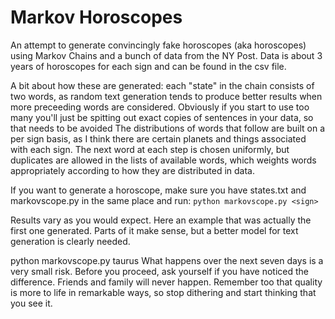 Markov Horoscopes
=================

An attempt to generate convincingly fake horoscopes (aka horoscopes) using
Markov Chains and a bunch of data from the NY Post. Data is about 3 years
of horoscopes for each sign and can be found in the csv file.

A bit about how these are generated: each "state" in the chain consists of two
words, as random text generation tends to produce better results when more 
preceeding words are considered. Obviously if you start to use too many you'll
just be spitting out exact copies of sentences in your data, so that needs to be avoided
The distributions of words that follow are built on a per sign basis, as
I think there are certain planets and things associated with each sign. The next word at each
step is chosen uniformly, but duplicates are allowed in the lists of available words, which weights
words appropriately according to how they are distributed in data.

If you want to generate a horoscope, make sure you have states.txt and 
markovscope.py in the same place and run:
```python markovscope.py <sign>```

Results vary as you would expect. Here an example that was 
actually the first one generated. Parts of it make sense, but a better model for text
generation is clearly needed.

python markovscope.py taurus
What happens over the next seven days is a very small risk. Before you 
proceed, ask yourself if you have noticed the difference. Friends and 
family will never happen. Remember too that quality is more to life in 
remarkable ways, so stop dithering and start thinking that you see it.
